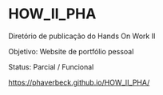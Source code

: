 # HOW_II_PHA

Diretório de publicação do Hands On Work II

Objetivo: Website de portfólio pessoal

Status: Parcial / Funcional

https://phaverbeck.github.io/HOW_II_PHA/
